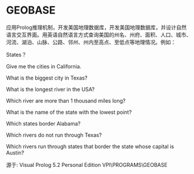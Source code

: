 # GEOBASE
应用Prolog推理机制，开发美国地理数据库，开发美国地理数据库，并设计自然语言交互界面。用英语自然语言方式查询美国的州名、州府、面积、人口、城市、河流、湖泊、山脉、公路、邻州、州内至高点、至低点等地理情况。例如：

States？

Give me the cities in California.

What is the biggest city in Texas?

What is the longest river in the USA?

Which river are more than 1 thousand miles long?

What is the name of the state with the lowest point?

Which states border Alabama?

Which rivers do not run through Texas?

Which rivers run through states that border the state whose capital is Austin?



源于: Visual Prolog 5.2 Personal Edition  VPI\PROGRAMS\GEOBASE
